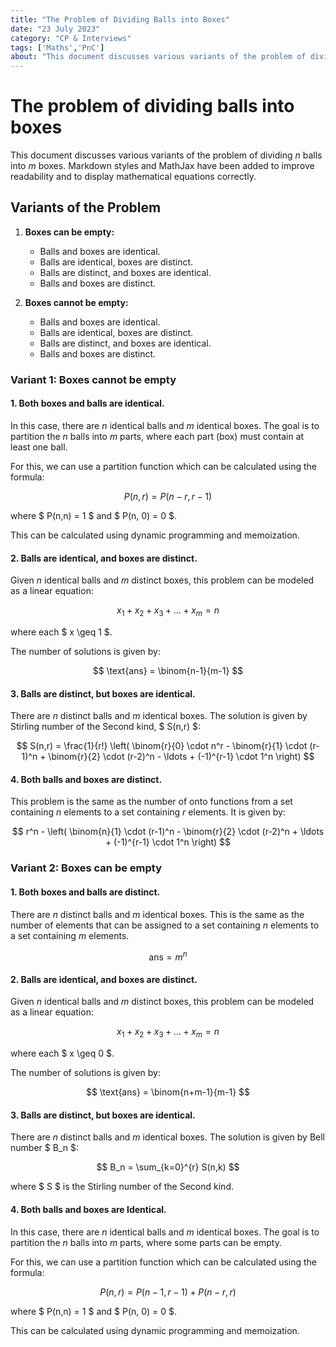 ```yaml
---
title: "The Problem of Dividing Balls into Boxes"
date: "23 July 2023"
category: "CP & Interviews"
tags: ['Maths','PnC']
about: "This document discusses various variants of the problem of dividing n balls into *m* boxes. Markdown styles and MathJax have been added to improve readability and to display mathematical equations correctly."
---
```


# The problem of dividing balls into boxes

This document discusses various variants of the problem of dividing *n* balls into *m* boxes. Markdown styles and MathJax have been added to improve readability and to display mathematical equations correctly.

## Variants of the Problem

1. **Boxes can be empty:**
    - Balls and boxes are identical.
    - Balls are identical, boxes are distinct.
    - Balls are distinct, and boxes are identical.
    - Balls and boxes are distinct.

2. **Boxes cannot be empty:**
    - Balls and boxes are identical.
    - Balls are identical, boxes are distinct.
    - Balls are distinct, and boxes are identical.
    - Balls and boxes are distinct.

### Variant 1: Boxes cannot be empty

#### 1. Both boxes and balls are identical.

In this case, there are *n* identical balls and *m* identical boxes. The goal is to partition the *n* balls into *m* parts, where each part (box) must contain at least one ball.

For this, we can use a partition function which can be calculated using the formula:

$$ P(n,r) = P(n-r,r-1) $$

where $ P(n,n) = 1 $ and $ P(n, 0) = 0 $.

This can be calculated using dynamic programming and memoization.

#### 2. Balls are identical, and boxes are distinct.

Given *n* identical balls and *m* distinct boxes, this problem can be modeled as a linear equation:

$$ x_1 + x_2 + x_3 + \ldots + x_m = n $$

where each $ x \geq 1 $.

The number of solutions is given by:

$$ \text{ans} = \binom{n-1}{m-1} $$

#### 3. Balls are distinct, but boxes are identical.

There are *n* distinct balls and *m* identical boxes. The solution is given by Stirling number of the Second kind, $ S(n,r) $:

$$ S(n,r) = \frac{1}{r!} \left( \binom{r}{0} \cdot n^r - \binom{r}{1} \cdot (r-1)^n + \binom{r}{2} \cdot (r-2)^n - \ldots + (-1)^{r-1} \cdot 1^n \right) $$

#### 4. Both balls and boxes are distinct.

This problem is the same as the number of onto functions from a set containing *n* elements to a set containing *r* elements. It is given by:

$$ r^n - \left( \binom{n}{1} \cdot (r-1)^n - \binom{r}{2} \cdot (r-2)^n + \ldots + (-1)^{r-1} \cdot 1^n \right) $$

### Variant 2: Boxes can be empty

#### 1. Both boxes and balls are distinct.

There are *n* distinct balls and *m* identical boxes. This is the same as the number of elements that can be assigned to a set containing *n* elements to a set containing *m* elements.

$$ \text{ans} = m^n $$

#### 2. Balls are identical, and boxes are distinct.

Given *n* identical balls and *m* distinct boxes, this problem can be modeled as a linear equation:

$$ x_1 + x_2 + x_3 + \ldots + x_m = n $$

where each $ x \geq 0 $.

The number of solutions is given by:

$$ \text{ans} = \binom{n+m-1}{m-1} $$

#### 3. Balls are distinct, but boxes are identical.

There are *n* distinct balls and *m* identical boxes. The solution is given by Bell number $ B_n $:

$$ B_n = \sum_{k=0}^{r} S(n,k) $$

where $ S $ is the Stirling number of the Second kind.

#### 4. Both balls and boxes are Identical.

In this case, there are *n* identical balls and *m* identical boxes. The goal is to partition the *n* balls into *m* parts, where some parts can be empty.

For this, we can use a partition function which can be calculated using the formula:

$$ P(n,r) = P(n-1,r-1) + P(n-r,r) $$

where $ P(n,n) = 1 $ and $ P(n, 0) = 0 $.

This can be calculated using dynamic programming and memoization.
